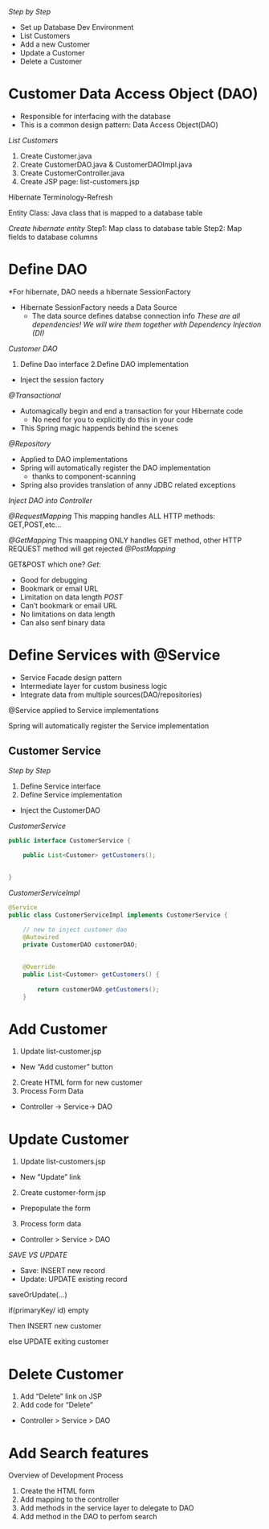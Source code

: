 *Step by Step*

* Set up Database Dev Environment
* List Customers
* Add a new Customer
* Update a Customer
* Delete a Customer

# Customer Data Access Object (DAO)
* Responsible for interfacing with the database
* This is a common design pattern: Data Access Object(DAO)

*List Customers*
1. Create Customer.java
2. Create CustomerDAO.java & CustomerDAOImpl.java
3. Create CustomerController.java
4. Create JSP page: list-customers.jsp

Hibernate Terminology-Refresh

Entity Class: Java class that is mapped to a database table

*Create hibernate entity*
Step1: Map class to database table
Step2: Map fields to database columns

# Define DAO
*For hibernate, DAO needs a hibernate SessionFactory
* Hibernate SessionFactory needs a Data Source
  * The data source defines databse connection info
*These are all dependencies! We will wire them together with Dependency Injection (DI)*

*Customer DAO*
1. Define Dao interface
2.Define DAO implementation
  * Inject the session factory

*@Transactional*

* Automagically begin and end a transaction for your Hibernate code
  * No need for you to explicitly do this in your code
* This Spring magic happends behind the scenes

*@Repository*
* Applied to DAO implementations
* Spring will automatically register the DAO implementation
  * thanks to component-scanning
* Spring also provides translation of anny JDBC related exceptions


*Inject DAO into Controller*


*@RequestMapping*
This mapping handles ALL HTTP methods: GET,POST,etc…

*@GetMapping*
This maapping ONLY handles GET method, other HTTP REQUEST method will get rejected
*@PostMapping*

GET&POST which one?
*Get*:
* Good for debugging
* Bookmark or email URL
* Limitation on data length
*POST*
* Can’t bookmark or email URL
* No limitations on data length
* Can also senf binary data


# Define Services with @Service
* Service Facade design pattern
* Intermediate layer for custom business logic
* Integrate data from multiple sources(DAO/repositories)

@Service applied to Service implementations

Spring will automatically register the Service implementation

 ## Customer Service
*Step by Step*
1. Define Service interface
2. Define Service implementation
  * Inject the CustomerDAO

*CustomerService*
```java
public interface CustomerService {
	
	public List<Customer> getCustomers();
	

}
```

*CustomerServiceImpl*
```java
@Service
public class CustomerServiceImpl implements CustomerService {

	// new to inject customer dao
	@Autowired
	private CustomerDAO customerDAO;
	
	
	@Override
	public List<Customer> getCustomers() {
				
		return customerDAO.getCustomers();
	}
```

# Add Customer
1. Update list-customer.jsp
  * New “Add customer” button
2. Create HTML form for new customer
3. Process Form Data
  * Controller -> Service-> DAO
  
  # Update Customer
1. Update list-customers.jsp
  * New ”Update” link
2. Create customer-form.jsp
  * Prepopulate the form
3. Process form data
  * Controller > Service > DAO

*SAVE VS UPDATE*
* Save: INSERT new record
* Update: UPDATE existing record

saveOrUpdate(…)

if(primaryKey/ id) empty

Then INSERT new customer

else UPDATE exiting customer


# Delete Customer
1. Add “Delete” link on JSP
2. Add code for “Delete”
  * Controller > Service > DAO

# Add Search features

Overview of Development Process

1. Create the HTML form
2. Add mapping to the controller
3. Add methods in the service layer to delegate to DAO
4. Add method in the DAO to perfom search

